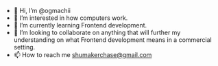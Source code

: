 - 👋 Hi, I’m @ogmachii
- 👀 I’m interested in how computers work.
- 🌱 I’m currently learning Frontend development.
- 💞️ I’m looking to collaborate on anything that will further my understanding on what Frontend development means in a commercial setting.
- 📫 How to reach me shumakerchase@gmail.com

<!---
ogmachii/ogmachii is a ✨ special ✨ repository because its `README.md` (this file) appears on your GitHub profile.
You can click the Preview link to take a look at your changes.
--->
